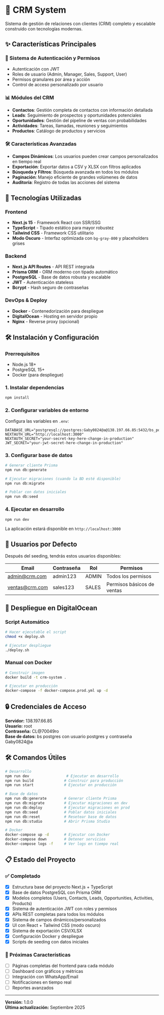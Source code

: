 # 🏢 CRM System

Sistema de gestión de relaciones con clientes (CRM) completo y escalable construido con tecnologías modernas.

## ✨ Características Principales

### 🔐 Sistema de Autenticación y Permisos
- Autenticación con JWT
- Roles de usuario (Admin, Manager, Sales, Support, User)
- Permisos granulares por área y acción
- Control de acceso personalizado por usuario

### 📊 Módulos del CRM
- **Contactos**: Gestión completa de contactos con información detallada
- **Leads**: Seguimiento de prospectos y oportunidades potenciales
- **Oportunidades**: Gestión del pipeline de ventas con probabilidades
- **Actividades**: Tareas, llamadas, reuniones y seguimientos
- **Productos**: Catálogo de productos y servicios

### 🛠️ Características Avanzadas
- **Campos Dinámicos**: Los usuarios pueden crear campos personalizados en tiempo real
- **Exportación**: Exportar datos a CSV y XLSX con filtros aplicados
- **Búsqueda y Filtros**: Búsqueda avanzada en todos los módulos
- **Paginación**: Manejo eficiente de grandes volúmenes de datos
- **Auditoría**: Registro de todas las acciones del sistema

## 🚀 Tecnologías Utilizadas

### Frontend
- **Next.js 15** - Framework React con SSR/SSG
- **TypeScript** - Tipado estático para mayor robustez
- **Tailwind CSS** - Framework CSS utilitario
- **Modo Oscuro** - Interfaz optimizada con `bg-gray-800` y placeholders grises

### Backend
- **Next.js API Routes** - API REST integrada
- **Prisma ORM** - ORM moderno con tipado automático
- **PostgreSQL** - Base de datos robusta y escalable
- **JWT** - Autenticación stateless
- **Bcrypt** - Hash seguro de contraseñas

### DevOps & Deploy
- **Docker** - Contenedorización para despliegue
- **DigitalOcean** - Hosting en servidor propio
- **Nginx** - Reverse proxy (opcional)

## 🛠️ Instalación y Configuración

### Prerrequisitos
- Node.js 18+
- PostgreSQL 15+
- Docker (para despliegue)

### 1. Instalar dependencias
```bash
npm install
```

### 2. Configurar variables de entorno
Configura las variables en `.env`:
```env
DATABASE_URL="postgresql://postgres:Gaby0824@a@138.197.66.85:5432/bs_postgres"
NEXTAUTH_URL="http://localhost:3000"
NEXTAUTH_SECRET="your-secret-key-here-change-in-production"
JWT_SECRET="your-jwt-secret-here-change-in-production"
```

### 3. Configurar base de datos
```bash
# Generar cliente Prisma
npm run db:generate

# Ejecutar migraciones (cuando la BD esté disponible)
npm run db:migrate

# Poblar con datos iniciales
npm run db:seed
```

### 4. Ejecutar en desarrollo
```bash
npm run dev
```

La aplicación estará disponible en `http://localhost:3000`

## 👥 Usuarios por Defecto

Después del seeding, tendrás estos usuarios disponibles:

| Email | Contraseña | Rol | Permisos |
|-------|------------|-----|----------|
| admin@crm.com | admin123 | ADMIN | Todos los permisos |
| ventas@crm.com | sales123 | SALES | Permisos básicos de ventas |

## 🚀 Despliegue en DigitalOcean

### Script Automático
```bash
# Hacer ejecutable el script
chmod +x deploy.sh

# Ejecutar despliegue
./deploy.sh
```

### Manual con Docker
```bash
# Construir imagen
docker build -t crm-system .

# Ejecutar en producción
docker-compose -f docker-compose.prod.yml up -d
```

## 🔒 Credenciales de Acceso

**Servidor:** 138.197.66.85  
**Usuario:** root  
**Contraseña:** CL@70049ro  
**Base de datos:** bs postgres con usuario postgres y contraseña Gaby0824@a

## 🛠️ Comandos Útiles

```bash
# Desarrollo
npm run dev                 # Ejecutar en desarrollo
npm run build              # Construir para producción
npm run start              # Ejecutar en producción

# Base de datos
npm run db:generate        # Generar cliente Prisma
npm run db:migrate         # Ejecutar migraciones en dev
npm run db:deploy          # Ejecutar migraciones en prod
npm run db:seed            # Poblar datos iniciales
npm run db:reset           # Resetear base de datos
npm run db:studio          # Abrir Prisma Studio

# Docker
docker-compose up -d       # Ejecutar con Docker
docker-compose down        # Detener servicios
docker-compose logs -f     # Ver logs en tiempo real
```

## 📋 Estado del Proyecto

### ✅ Completado
- [x] Estructura base del proyecto Next.js + TypeScript
- [x] Base de datos PostgreSQL con Prisma ORM
- [x] Modelos completos (Users, Contacts, Leads, Opportunities, Activities, Products)
- [x] Sistema de autenticación JWT con roles y permisos
- [x] APIs REST completas para todos los módulos
- [x] Sistema de campos dinámicos/personalizados
- [x] UI con React + Tailwind CSS (modo oscuro)
- [x] Sistema de exportación CSV/XLSX
- [x] Configuración Docker y despliegue
- [x] Scripts de seeding con datos iniciales

### 🚧 Próximas Características
- [ ] Páginas completas del frontend para cada módulo
- [ ] Dashboard con gráficos y métricas
- [ ] Integración con WhatsApp/Email
- [ ] Notificaciones en tiempo real
- [ ] Reportes avanzados

---

**Versión:** 1.0.0  
**Última actualización:** Septiembre 2025
